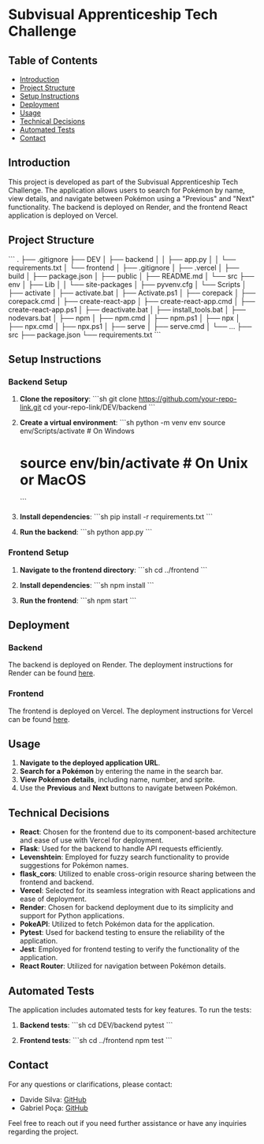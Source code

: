 # Subvisual Apprenticeship Tech Challenge

## Table of Contents
- [Introduction](#introduction)
- [Project Structure](#project-structure)
- [Setup Instructions](#setup-instructions)
- [Deployment](#deployment)
- [Usage](#usage)
- [Technical Decisions](#technical-decisions)
- [Automated Tests](#automated-tests)
- [Contact](#contact)

## Introduction
This project is developed as part of the Subvisual Apprenticeship Tech Challenge. The application allows users to search for Pokémon by name, view details, and navigate between Pokémon using a "Previous" and "Next" functionality. The backend is deployed on Render, and the frontend React application is deployed on Vercel.

## Project Structure
\`\`\`
.
├── .gitignore
├── DEV
│   ├── backend
│   │   ├── app.py
│   │   └── requirements.txt
│   └── frontend
│       ├── .gitignore
│       ├── .vercel
│       ├── build
│       ├── package.json
│       ├── public
│       ├── README.md
│       └── src
├── env
│   ├── Lib
│   │   └── site-packages
│   ├── pyvenv.cfg
│   └── Scripts
│       ├── activate
│       ├── activate.bat
│       ├── Activate.ps1
│       ├── corepack
│       ├── corepack.cmd
│       ├── create-react-app
│       ├── create-react-app.cmd
│       ├── create-react-app.ps1
│       ├── deactivate.bat
│       ├── install_tools.bat
│       ├── nodevars.bat
│       ├── npm
│       ├── npm.cmd
│       ├── npm.ps1
│       ├── npx
│       ├── npx.cmd
│       ├── npx.ps1
│       ├── serve
│       ├── serve.cmd
│       └── ...
├── src
├── package.json
└── requirements.txt
\`\`\`

## Setup Instructions

### Backend Setup
1. **Clone the repository**:
   \`\`\`sh
   git clone https://github.com/your-repo-link.git
   cd your-repo-link/DEV/backend
   \`\`\`

2. **Create a virtual environment**:
   \`\`\`sh
   python -m venv env
   source env/Scripts/activate  # On Windows
   # source env/bin/activate    # On Unix or MacOS
   \`\`\`

3. **Install dependencies**:
   \`\`\`sh
   pip install -r requirements.txt
   \`\`\`

4. **Run the backend**:
   \`\`\`sh
   python app.py
   \`\`\`

### Frontend Setup
1. **Navigate to the frontend directory**:
   \`\`\`sh
   cd ../frontend
   \`\`\`

2. **Install dependencies**:
   \`\`\`sh
   npm install
   \`\`\`

3. **Run the frontend**:
   \`\`\`sh
   npm start
   \`\`\`

## Deployment

### Backend
The backend is deployed on Render. The deployment instructions for Render can be found [here](https://render.com/docs/deploy-python).

### Frontend
The frontend is deployed on Vercel. The deployment instructions for Vercel can be found [here](https://vercel.com/docs).

## Usage
1. **Navigate to the deployed application URL**.
2. **Search for a Pokémon** by entering the name in the search bar.
3. **View Pokémon details**, including name, number, and sprite.
4. Use the **Previous** and **Next** buttons to navigate between Pokémon.

## Technical Decisions
- **React**: Chosen for the frontend due to its component-based architecture and ease of use with Vercel for deployment.
- **Flask**: Used for the backend to handle API requests efficiently.
- **Levenshtein**: Employed for fuzzy search functionality to provide suggestions for Pokémon names.
- **flask_cors**: Utilized to enable cross-origin resource sharing between the frontend and backend.
- **Vercel**: Selected for its seamless integration with React applications and ease of deployment.
- **Render**: Chosen for backend deployment due to its simplicity and support for Python applications.
- **PokeAPI**: Utilized to fetch Pokémon data for the application.
- **Pytest**: Used for backend testing to ensure the reliability of the application.
- **Jest**: Employed for frontend testing to verify the functionality of the application.
- **React Router**: Utilized for navigation between Pokémon details.

## Automated Tests
The application includes automated tests for key features. To run the tests:
1. **Backend tests**:
   \`\`\`sh
   cd DEV/backend
   pytest
   \`\`\`

2. **Frontend tests**:
   \`\`\`sh
   cd ../frontend
   npm test
   \`\`\`

## Contact
For any questions or clarifications, please contact:

- Davide Silva: [GitHub](https://github.com/davidesilva)
- Gabriel Poça: [GitHub](https://github.com/gabrielpoca)

Feel free to reach out if you need further assistance or have any inquiries regarding the project.
